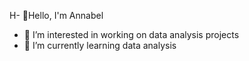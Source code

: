 H- 👋Hello, I'm Annabel
- 👀 I’m interested in working on data analysis projects
- 🌱 I’m currently learning data analysis
  
<!---
Annamisan/Annamisan is a ✨ special ✨ repository because its `README.md` (this file) appears on your GitHub profile.
You can click the Preview link to take a look at your changes.
--->
